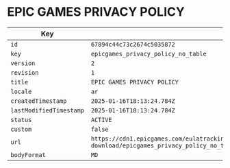 # EPIC GAMES PRIVACY POLICY

| Key | Value |
| --- | ----- |
| `id` | `67894c44c73c2674c5035872` |
| `key` | `epicgames_privacy_policy_no_table` |
| `version` | `2` |
| `revision` | `1` |
| `title` | `EPIC GAMES PRIVACY POLICY` |
| `locale` | `ar` |
| `createdTimestamp` | `2025-01-16T18:13:24.784Z` |
| `lastModifiedTimestamp` | `2025-01-16T18:13:24.784Z` |
| `status` | `ACTIVE` |
| `custom` | `false` |
| `url` | `https://cdn1.epicgames.com/eulatracking-download/epicgames_privacy_policy_no_table/ar/v2/r1/b58bc5dce2d5f76cfd87be19a129cec3.pdf` |
| `bodyFormat` | `MD` |
